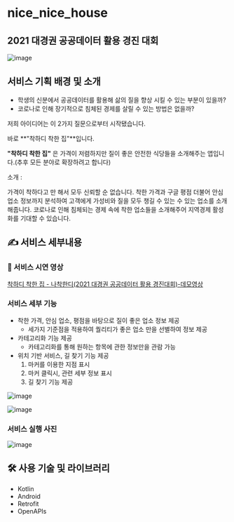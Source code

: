 # nice_nice_house

## 2021 대경권 공공데이터 활용 경진 대회

![image](https://user-images.githubusercontent.com/33050476/165393095-35ad02e6-5181-47fa-b16e-377b876436b5.png)

## 서비스 기획 배경 및 소개

- 학생의 신분에서 공공데이터를 활용해 삶의 질을  향상 시킬 수 있는 부분이 있을까?
- 코로나로 인해 장기적으로 침체된 경제를 살릴 수 있는 방법은 없을까?

저희 아이디어는 이 2가지 질문으로부터 시작됐습니다.

바로 **"착하디 착한 집"**입니다.

**"착하디 착한 집"** 은 가격이 저렴하지만 질이 좋은 안전한 식당들을 소개해주는 앱입니다.(추후 모든 분야로 확장하려고 합니다)

소개 :

가격이 착하다고 만 해서 모두 신뢰할 순 없습니다.  착한 가격과 구글 평점 더불어 안심업소 정보까지 분석하여 고객에게 가성비와 질을 모두 챙길 수 있는 수 있는 업소를 소개해줍니다.
코로나로 인해 침체되는 경제 속에 착한 업소들을 소개해주어 지역경제 활성화를 기대할 수 있습니다.

## ✍️ 서비스 세부내용

### 🔗 서비스 시연 영상

[착하디 착한 집 - 나착한디(2021 대경권 공공데이터 활용 경진대회)-데모영상](https://youtu.be/_sa8WWzdTs0)

### 서비스 세부 기능

- 착한 가격, 안심 업소, 평점을 바탕으로 질이 좋은 업소 정보 제공
    - 세가지 기준점을 적용하여 퀄리티가 좋은 업소 만을 선별하여 정보 제공
- 카테고리화 기능 제공
    - 카테고리화를 통해 원하는 항목에 관한 정보만을 관람 가능
- 위치 기반 서비스, 길 찾기 기능 제공
    1. 마커를 이용한 지점 표시
    2. 마커 클릭시, 관련 세부 정보 표시
    3. 길 찾기 기능 제공

![image](https://user-images.githubusercontent.com/33050476/165393361-2e078bfc-e533-40ab-a4ac-e906b2318510.png)

![image](https://user-images.githubusercontent.com/33050476/165393390-2b539eaf-b3f3-4002-b4df-2a83c6653942.png)

### 서비스 실행 사진
![image](https://user-images.githubusercontent.com/33050476/165393324-b207c3fc-4663-455f-8ac3-bf9be9a0429e.png)


## 🛠 사용 기술 및 라이브러리

- Kotlin
- Android
- Retrofit
- OpenAPIs
